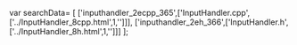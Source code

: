 var searchData= \[
\[\'inputhandler\_2ecpp\_365\',\[\'InputHandler.cpp\',\[\'../InputHandler\_8cpp.html\',1,\'\'\]\]\],
\[\'inputhandler\_2eh\_366\',\[\'InputHandler.h\',\[\'../InputHandler\_8h.html\',1,\'\'\]\]\]
\];
